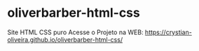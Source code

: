 # oliverbarber-html-css
Site HTML CSS puro
Acesse o Projeto na WEB:
https://crystian-oliveira.github.io/oliverbarber-html-css/
